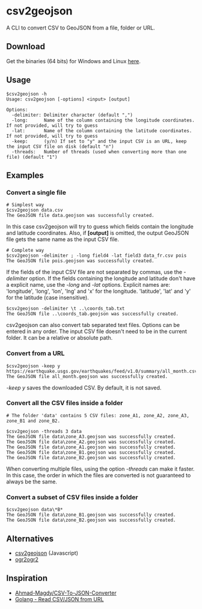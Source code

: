 # csv2geojson

A CLI to convert CSV to GeoJSON from a file, folder or URL.

## Download

Get the binaries (64 bits) for Windows and Linux [here](https://github.com/pvernier/csv2geojson/releases).

## Usage

```
$csv2geojson -h
Usage: csv2geojson [-options] <input> [output]

Options:
  -delimiter: Delimiter character (default ",")
  -long:      Name of the column containing the longitude coordinates. If not provided, will try to guess
  -lat:       Name of the column containing the latitude coordinates. If not provided, will try to guess
  -keep:      (y/n) If set to "y" and the input CSV is an URL, keep the input CSV file on disk (default "n")
  -threads:   Number of threads (used when converting more than one file) (default "1")

```

## Examples

### Convert a single file

```
# Simplest way
$csv2geojson data.csv
The GeoJSON file data.geojson was successfully created.
```

In this case csv2geojson will try to guess which fields contain the longitude and latitude coordinates. Also, if **[output]** is omitted, the output GeoJSON file gets the same name as the input CSV file.

```
# Complete way
$csv2geojson -delimiter ; -long field4 -lat field3 data_fr.csv pois
The GeoJSON file pois.geojson was successfully created.
```

If the fields of the input CSV file are not separated by commas, use the *-delimiter* option. If the fields containing the longitude and latitude don't have a explicit name, use the *-long* and *-lat* options. Explicit names are: 'longitude', 'long', 'lon', 'lng' and 'x' for the longitude. 'latitude', 'lat' and 'y' for the latitude (case insensitive).

```
$csv2geojson -delimiter \t ..\coords_tab.txt
The GeoJSON file ..\coords_tab.geojson was successfully created.
```

csv2geojson can also convert tab separated text files. Options can be entered in any order. The input CSV file doesn't need to be in the current folder. It can be a relative or absolute path.

### Convert from a URL

```
$csv2geojson -keep y https://earthquake.usgs.gov/earthquakes/feed/v1.0/summary/all_month.csv
The GeoJSON file all_month.geojson was successfully created.
```

*-keep y* saves the downloaded CSV. By default, it is not saved.

### Convert all the CSV files inside a folder

```
# The folder 'data' contains 5 CSV files: zone_A1, zone_A2, zone_A3, zone_B1 and zone_B2.

$csv2geojson -threads 3 data
The GeoJSON file data\zone_A3.geojson was successfully created.
The GeoJSON file data\zone_A2.geojson was successfully created.
The GeoJSON file data\zone_A1.geojson was successfully created.
The GeoJSON file data\zone_B1.geojson was successfully created.
The GeoJSON file data\zone_B2.geojson was successfully created.
```
When converting multiple files, using the option *-threads* can make it faster. In this case, the order in which the files are converted is not
guaranteed to always be the same.

### Convert a subset of CSV files inside a folder

```
$csv2geojson data\*B*
The GeoJSON file data\zone_B1.geojson was successfully created.
The GeoJSON file data\zone_B2.geojson was successfully created.
```


## Alternatives

* [csv2geojson](https://github.com/mapbox/csv2geojson) (Javascript)
* [ogr2ogr2](http://www.gdal.org/ogr2ogr.html)

## Inspiration

 * [Ahmad-Magdy/CSV-To-JSON-Converter](https://github.com/Ahmad-Magdy/CSV-To-JSON-Converter)
 * [Golang - Read CSV/JSON from URL](https://gist.github.com/stupidbodo/71f2b164744a18a18e74)
